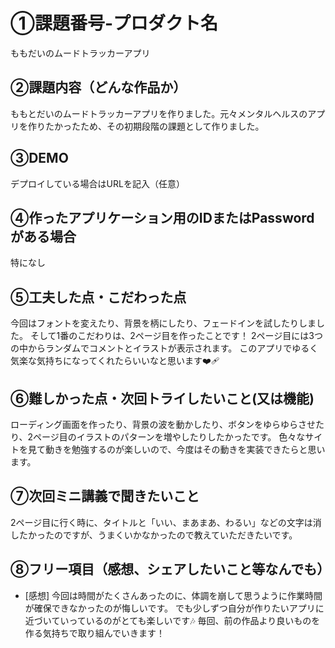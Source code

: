 # ①課題番号-プロダクト名

ももだいのムードトラッカーアプリ

## ②課題内容（どんな作品か）

ももとだいのムードトラッカーアプリを作りました。元々メンタルヘルスのアプリを作りたかったため、その初期段階の課題として作りました。

## ③DEMO

デプロイしている場合はURLを記入（任意）

## ④作ったアプリケーション用のIDまたはPasswordがある場合

特になし

## ⑤工夫した点・こだわった点

今回はフォントを変えたり、背景を柄にしたり、フェードインを試したりしました。
そして1番のこだわりは、2ページ目を作ったことです！
2ページ目には3つの中からランダムでコメントとイラストが表示されます。
このアプリでゆるく気楽な気持ちになってくれたらいいなと思います❤️‍🩹

## ⑥難しかった点・次回トライしたいこと(又は機能)

ローディング画面を作ったり、背景の波を動かしたり、ボタンをゆらゆらさせたり、2ページ目のイラストのパターンを増やしたりしたかったです。
色々なサイトを見て動きを勉強するのが楽しいので、今度はその動きを実装できたらと思います。

## ⑦次回ミニ講義で聞きたいこと

2ページ目に行く時に、タイトルと「いい、まあまあ、わるい」などの文字は消したかったのですが、うまくいかなかったので教えていただきたいです。

## ⑧フリー項目（感想、シェアしたいこと等なんでも）

- [感想]
今回は時間がたくさんあったのに、体調を崩して思うように作業時間が確保できなかったのが悔しいです。
でも少しずつ自分が作りたいアプリに近づいていっているのがとても楽しいです🎶
毎回、前の作品より良いものを作る気持ちで取り組んでいきます！
